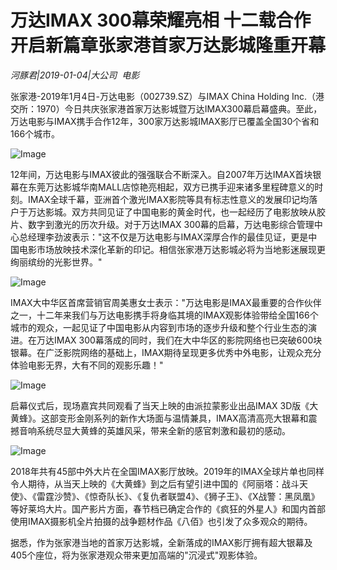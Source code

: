 # 万达IMAX 300幕荣耀亮相 十二载合作开启新篇章张家港首家万达影城隆重开幕

*河豚君|2019-01-04|大公司 
                                                电影*

张家港-2019年1月4日-万达电影（002739.SZ）与IMAX China Holding Inc.（港交所：1970）今日共庆张家港首家万达影城暨万达IMAX300幕启幕盛典。至此，万达电影与IMAX携手合作12年，300家万达影城IMAX影厅已覆盖全国30个省和166个城市。

![Image](http://p9-tt.bytecdn.cn/large/pgc-image/49d7e5ca87144dc1acd92a539280bca2)

12年间，万达电影与IMAX彼此的强强联合不断深入。自2007年万达IMAX首块银幕在东莞万达影城华南MALL店惊艳亮相起，双方已携手迎来诸多里程碑意义的时刻。IMAX全球千幕，亚洲首个激光IMAX影院等具有标志性意义的发展印记均落户于万达影城。双方共同见证了中国电影的黄金时代，也一起经历了电影放映从胶片、数字到激光的历次升级。对于万达IMAX 300幕的启幕，万达电影综合管理中心总经理李劲波表示："这不仅是万达电影与IMAX深厚合作的最佳见证，更是中国电影市场放映技术深化革新的印记。相信张家港万达影城必将为当地影迷展现更绚丽缤纷的光影世界。"

![Image](https://p3.pstatp.com/large/pgc-image/ff713f3d2b934c619ec54213e364ea0b)

IMAX大中华区首席营销官周美惠女士表示："万达电影是IMAX最重要的合作伙伴之一，十二年来我们与万达电影携手将身临其境的IMAX观影体验带给全国166个城市的观众，一起见证了中国电影从内容到市场的逐步升级和整个行业生态的演进。在万达IMAX 300幕落成的同时，我们在大中华区的影院网络也已突破600块银幕。在广泛影院网络的基础上，IMAX期待呈现更多优秀中外电影，让观众充分体验电影无界，大有不同的观影乐趣！"

![Image](https://p3.pstatp.com/large/pgc-image/0e5766db9e11465db5c823f20b5b03b4)

启幕仪式后，现场嘉宾共同观看了当天上映的由派拉蒙影业出品IMAX 3D版《大黄蜂》。这部变形金刚系列的新作大场面与温情兼具，IMAX高清高亮大银幕和震撼音响系统尽显大黄蜂的英雄风采，带来全新的感官刺激和最初的感动。

![Image](https://p3.pstatp.com/large/pgc-image/f87c177b272b41de8c0b20c7e2ccbf4a)

2018年共有45部中外大片在全国IMAX影厅放映。2019年的IMAX全球片单也同样令人期待，从当天上映的《大黄蜂》到之后有望引进中国的《阿丽塔：战斗天使》、《雷霆沙赞》、《惊奇队长》、《复仇者联盟4》、《狮子王》、《X战警：黑凤凰》等好莱坞大片。国产影片方面，春节档已确定合作的《疯狂的外星人》和国内首部使用IMAX摄影机全片拍摄的战争题材作品《八佰》也引发了众多观众的期待。

据悉，作为张家港当地的首家万达影城，全新落成的IMAX影厅拥有超大银幕及405个座位，将为张家港观众带来更加高端的"沉浸式"观影体验。

